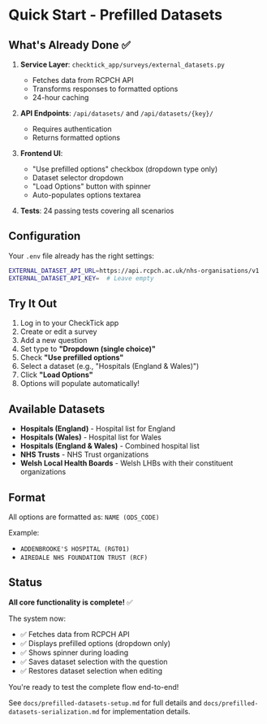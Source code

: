 # Quick Start - Prefilled Datasets

## What's Already Done ✅

1. **Service Layer**: `checktick_app/surveys/external_datasets.py`
   - Fetches data from RCPCH API
   - Transforms responses to formatted options
   - 24-hour caching

2. **API Endpoints**: `/api/datasets/` and `/api/datasets/{key}/`
   - Requires authentication
   - Returns formatted options

3. **Frontend UI**:
   - "Use prefilled options" checkbox (dropdown type only)
   - Dataset selector dropdown
   - "Load Options" button with spinner
   - Auto-populates options textarea

4. **Tests**: 24 passing tests covering all scenarios

## Configuration

Your `.env` file already has the right settings:

```bash
EXTERNAL_DATASET_API_URL=https://api.rcpch.ac.uk/nhs-organisations/v1
EXTERNAL_DATASET_API_KEY=  # Leave empty
```

## Try It Out

1. Log in to your CheckTick app
2. Create or edit a survey
3. Add a new question
4. Set type to **"Dropdown (single choice)"**
5. Check **"Use prefilled options"**
6. Select a dataset (e.g., "Hospitals (England & Wales)")
7. Click **"Load Options"**
8. Options will populate automatically!

## Available Datasets

- **Hospitals (England)** - Hospital list for England
- **Hospitals (Wales)** - Hospital list for Wales
- **Hospitals (England & Wales)** - Combined hospital list
- **NHS Trusts** - NHS Trust organizations
- **Welsh Local Health Boards** - Welsh LHBs with their constituent organizations

## Format

All options are formatted as: `NAME (ODS_CODE)`

Example:
- `ADDENBROOKE'S HOSPITAL (RGT01)`
- `AIREDALE NHS FOUNDATION TRUST (RCF)`

## Status

**All core functionality is complete!** ✅

The system now:
- ✅ Fetches data from RCPCH API
- ✅ Displays prefilled options (dropdown only)
- ✅ Shows spinner during loading
- ✅ Saves dataset selection with the question
- ✅ Restores dataset selection when editing

You're ready to test the complete flow end-to-end!

See `docs/prefilled-datasets-setup.md` for full details and `docs/prefilled-datasets-serialization.md` for implementation details.
